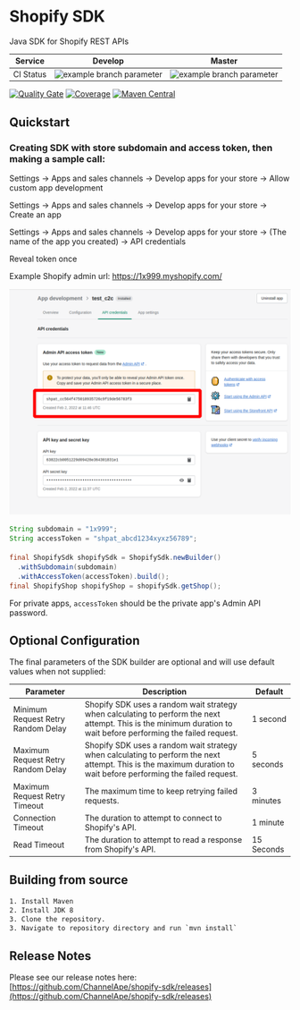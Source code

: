 # Shopify SDK

Java SDK for Shopify REST APIs

| Service   | Develop | Master |
|-----------|---------|--------|
| CI Status | ![example branch parameter](https://github.com/ChannelApe/shopify-sdk/actions/workflows/maven-develop.yml/badge.svg?branch=develop) | ![example branch parameter](https://github.com/ChannelApe/shopify-sdk/actions/workflows/maven.yml/badge.svg?branch=master) |

[![Quality Gate](https://sonarcloud.io/api/project_badges/measure?project=com.channelape%3Ashopify-sdk&metric=alert_status)](https://sonarcloud.io/dashboard?id=com.channelape%3Ashopify-sdk) [![Coverage](https://sonarcloud.io/api/project_badges/measure?project=com.channelape%3Ashopify-sdk&metric=coverage)](https://sonarcloud.io/component_measures?id=com.channelape%3Ashopify-sdk&metric=coverage)
[![Maven Central](https://img.shields.io/maven-central/v/com.channelape/shopify-sdk.svg?label=Maven%20Central)](https://search.maven.org/search?q=g:%22com.channelape%22%20AND%20a:%22shopify-sdk%22)


## Quickstart

### Creating SDK with store subdomain and access token, then making a sample call:

Settings -> Apps and sales channels -> Develop apps for your store -> Allow custom app development

Settings -> Apps and sales channels -> Develop apps for your store -> Create an app

Settings -> Apps and sales channels -> Develop apps for your store -> (The name of the app you created) -> API credentials

Reveal token once

Example Shopify admin url: https://1x999.myshopify.com/

![Alt text](/docs/images/shopify-api-4.png "Access Token")

```java
String subdomain = "1x999";
String accessToken = "shpat_abcd1234xyxz56789";

final ShopifySdk shopifySdk = ShopifySdk.newBuilder()
  .withSubdomain(subdomain)
  .withAccessToken(accessToken).build();
final ShopifyShop shopifyShop = shopifySdk.getShop();
```
For private apps, `accessToken` should be the private app's Admin API password.

## Optional Configuration
The final parameters of the SDK builder are optional and will use default values when not supplied:

| Parameter   | Description | Default |
|-----------|---------|--------|
|Minimum Request Retry Random Delay|Shopify SDK uses a random wait strategy when calculating to perform the next attempt. This is the minimum duration to wait before performing the failed request.|1 second|
|Maximum Request Retry Random Delay|Shopify SDK uses a random wait strategy when calculating to perform the next attempt. This is the maximum duration to wait before performing the failed request.|5 seconds|
|Maximum Request Retry Timeout|The maximum time to keep retrying failed requests.|3 minutes|
|Connection Timeout|The duration to attempt to connect to Shopify's API.|1 minute|
|Read Timeout|The duration to attempt to read a response from Shopify's API.|15 Seconds|

## Building from source

	1. Install Maven
	2. Install JDK 8
	3. Clone the repository.
	3. Navigate to repository directory and run `mvn install`

## Release Notes
Please see our release notes here:  [https://github.com/ChannelApe/shopify-sdk/releases](https://github.com/ChannelApe/shopify-sdk/releases)


